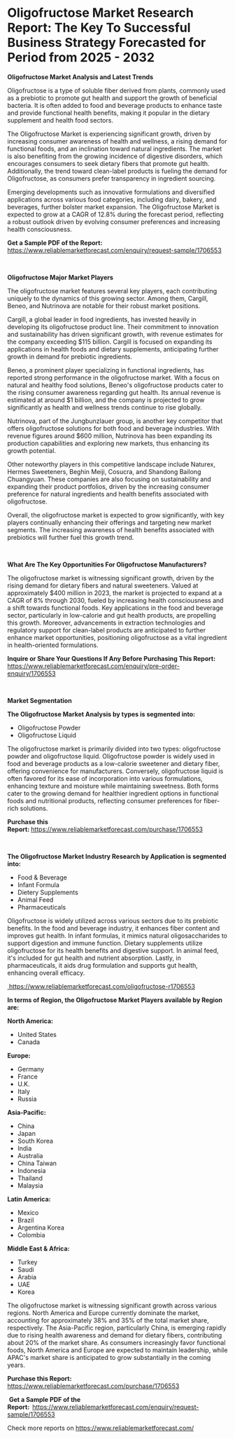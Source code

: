 <p><h1>Oligofructose Market Research Report: The Key To Successful Business Strategy Forecasted for Period from 2025 - 2032</h1></p><p><strong>Oligofructose Market Analysis and Latest Trends</strong></p>
<p><p>Oligofructose is a type of soluble fiber derived from plants, commonly used as a prebiotic to promote gut health and support the growth of beneficial bacteria. It is often added to food and beverage products to enhance taste and provide functional health benefits, making it popular in the dietary supplement and health food sectors.</p><p>The Oligofructose Market is experiencing significant growth, driven by increasing consumer awareness of health and wellness, a rising demand for functional foods, and an inclination toward natural ingredients. The market is also benefiting from the growing incidence of digestive disorders, which encourages consumers to seek dietary fibers that promote gut health. Additionally, the trend toward clean-label products is fueling the demand for Oligofructose, as consumers prefer transparency in ingredient sourcing.</p><p>Emerging developments such as innovative formulations and diversified applications across various food categories, including dairy, bakery, and beverages, further bolster market expansion. The Oligofructose Market is expected to grow at a CAGR of 12.8% during the forecast period, reflecting a robust outlook driven by evolving consumer preferences and increasing health consciousness.</p></p>
<p><strong>Get a Sample PDF of the Report:&nbsp;</strong> <a href="https://www.reliablemarketforecast.com/enquiry/request-sample/1706553?utm_campaign=2101&utm_medium=2&utm_source=Github&utm_content=ia&utm_term=30012025&utm_id=oligofructose">https://www.reliablemarketforecast.com/enquiry/request-sample/1706553</a></p>
<p>&nbsp;</p>
<p><strong>Oligofructose Major Market Players</strong></p>
<p><p>The oligofructose market features several key players, each contributing uniquely to the dynamics of this growing sector. Among them, Cargill, Beneo, and Nutrinova are notable for their robust market positions.</p><p>Cargill, a global leader in food ingredients, has invested heavily in developing its oligofructose product line. Their commitment to innovation and sustainability has driven significant growth, with revenue estimates for the company exceeding $115 billion. Cargill is focused on expanding its applications in health foods and dietary supplements, anticipating further growth in demand for prebiotic ingredients.</p><p>Beneo, a prominent player specializing in functional ingredients, has reported strong performance in the oligofructose market. With a focus on natural and healthy food solutions, Beneo's oligofructose products cater to the rising consumer awareness regarding gut health. Its annual revenue is estimated at around $1 billion, and the company is projected to grow significantly as health and wellness trends continue to rise globally.</p><p>Nutrinova, part of the Jungbunzlauer group, is another key competitor that offers oligofructose solutions for both food and beverage industries. With revenue figures around $600 million, Nutrinova has been expanding its production capabilities and exploring new markets, thus enhancing its growth potential.</p><p>Other noteworthy players in this competitive landscape include Naturex, Hermes Sweeteners, Beghin Meiji, Cosucra, and Shandong Bailong Chuangyuan. These companies are also focusing on sustainability and expanding their product portfolios, driven by the increasing consumer preference for natural ingredients and health benefits associated with oligofructose.</p><p>Overall, the oligofructose market is expected to grow significantly, with key players continually enhancing their offerings and targeting new market segments. The increasing awareness of health benefits associated with prebiotics will further fuel this growth trend.</p></p>
<p>&nbsp;</p>
<p><strong>What Are The Key Opportunities For Oligofructose Manufacturers?</strong></p>
<p><p>The oligofructose market is witnessing significant growth, driven by the rising demand for dietary fibers and natural sweeteners. Valued at approximately $400 million in 2023, the market is projected to expand at a CAGR of 8% through 2030, fueled by increasing health consciousness and a shift towards functional foods. Key applications in the food and beverage sector, particularly in low-calorie and gut health products, are propelling this growth. Moreover, advancements in extraction technologies and regulatory support for clean-label products are anticipated to further enhance market opportunities, positioning oligofructose as a vital ingredient in health-oriented formulations.</p></p>
<p><strong>Inquire or Share Your Questions If Any Before Purchasing This Report:</strong> <a href="https://www.reliablemarketforecast.com/enquiry/pre-order-enquiry/1706553?utm_campaign=2101&utm_medium=2&utm_source=Github&utm_content=ia&utm_term=30012025&utm_id=oligofructose">https://www.reliablemarketforecast.com/enquiry/pre-order-enquiry/1706553</a></p>
<p>&nbsp;</p>
<p><strong>Market Segmentation</strong></p>
<p><strong>The Oligofructose Market Analysis by types is segmented into:</strong></p>
<p><ul><li>Oligofructose Powder</li><li>Oligofructose Liquid</li></ul></p>
<p><p>The oligofructose market is primarily divided into two types: oligofructose powder and oligofructose liquid. Oligofructose powder is widely used in food and beverage products as a low-calorie sweetener and dietary fiber, offering convenience for manufacturers. Conversely, oligofructose liquid is often favored for its ease of incorporation into various formulations, enhancing texture and moisture while maintaining sweetness. Both forms cater to the growing demand for healthier ingredient options in functional foods and nutritional products, reflecting consumer preferences for fiber-rich solutions.</p></p>
<p><strong>Purchase this Report:&nbsp;</strong><a href="https://www.reliablemarketforecast.com/purchase/1706553?utm_campaign=2101&utm_medium=2&utm_source=Github&utm_content=ia&utm_term=30012025&utm_id=oligofructose">https://www.reliablemarketforecast.com/purchase/1706553</a></p>
<p>&nbsp;</p>
<p><strong>The Oligofructose Market Industry Research by Application is segmented into:</strong></p>
<p><ul><li>Food & Beverage</li><li>Infant Formula</li><li>Dietery Supplements</li><li>Animal Feed</li><li>Pharmaceuticals</li></ul></p>
<p><p>Oligofructose is widely utilized across various sectors due to its prebiotic benefits. In the food and beverage industry, it enhances fiber content and improves gut health. In infant formulas, it mimics natural oligosaccharides to support digestion and immune function. Dietary supplements utilize oligofructose for its health benefits and digestive support. In animal feed, it's included for gut health and nutrient absorption. Lastly, in pharmaceuticals, it aids drug formulation and supports gut health, enhancing overall efficacy.</p></p>
<p><a href="https://www.reliablemarketforecast.com/oligofructose-r1706553?utm_campaign=2101&utm_medium=2&utm_source=Github&utm_content=ia&utm_term=30012025&utm_id=oligofructose">&nbsp;https://www.reliablemarketforecast.com/oligofructose-r1706553</a></p>
<p><strong>In terms of Region, the Oligofructose Market Players available by Region are:</strong></p>
<p>
    <p> <strong> North America: </strong>
        <ul>
            <li>United States</li>
            <li>Canada</li>
        </ul>
        </p> 
    <p> <strong> Europe: </strong>
        <ul>
            <li>Germany</li>
            <li>France</li>
            <li>U.K.</li>
            <li>Italy</li>
            <li>Russia</li>
        </ul>
        </p> 
    <p> <strong> Asia-Pacific: </strong>
        <ul>
            <li>China</li>
            <li>Japan</li>
            <li>South Korea</li>
            <li>India</li>
            <li>Australia</li>
            <li>China Taiwan</li>
            <li>Indonesia</li>
            <li>Thailand</li>
            <li>Malaysia</li>
        </ul>
        </p> 
    <p> <strong> Latin America: </strong>
        <ul>
            <li>Mexico</li>
            <li>Brazil</li>
            <li>Argentina Korea</li>
            <li>Colombia</li>
        </ul>
        </p> 
    <p> <strong> Middle East & Africa: </strong>
        <ul>
            <li>Turkey</li>
            <li>Saudi</li>
            <li>Arabia</li>
            <li>UAE</li>
            <li>Korea</li>
        </ul>
    </p>
    </p>
<p><p>The oligofructose market is witnessing significant growth across various regions. North America and Europe currently dominate the market, accounting for approximately 38% and 35% of the total market share, respectively. The Asia-Pacific region, particularly China, is emerging rapidly due to rising health awareness and demand for dietary fibers, contributing about 20% of the market share. As consumers increasingly favor functional foods, North America and Europe are expected to maintain leadership, while APAC's market share is anticipated to grow substantially in the coming years.</p></p>
<p><strong>Purchase this Report: </strong><a href="https://www.reliablemarketforecast.com/purchase/1706553?utm_campaign=2101&utm_medium=2&utm_source=Github&utm_content=ia&utm_term=30012025&utm_id=oligofructose">https://www.reliablemarketforecast.com/purchase/1706553</a></p>
<p>&nbsp;<strong>Get a Sample PDF of the Report:&nbsp;&nbsp;</strong><a href="https://www.reliablemarketforecast.com/enquiry/request-sample/1706553?utm_campaign=2101&utm_medium=2&utm_source=Github&utm_content=ia&utm_term=30012025&utm_id=oligofructose">https://www.reliablemarketforecast.com/enquiry/request-sample/1706553</a></p>
<p><strong></strong></p>
<p>Check more reports on <a href="https://www.reliablemarketforecast.com/?utm_campaign=2101&utm_medium=2&utm_source=Github&utm_content=ia&utm_term=30012025&utm_id=oligofructose">https://www.reliablemarketforecast.com/</a></p>